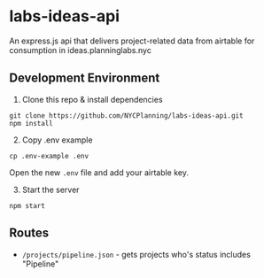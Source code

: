 # labs-ideas-api
An express.js api that delivers project-related data from airtable for consumption in ideas.planninglabs.nyc

## Development Environment

1. Clone this repo & install dependencies
  ```
  git clone https://github.com/NYCPlanning/labs-ideas-api.git
  npm install
  ```

2. Copy .env example
  ```
  cp .env-example .env
  ```
  Open the new `.env` file and add your airtable key.

3. Start the server
  ```
  npm start
  ```
  
## Routes

- `/projects/pipeline.json` - gets projects who's status includes "Pipeline"
